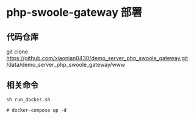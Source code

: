 # php-swoole-gateway 部署


## 代码仓库

git clone https://github.com/xiaonian0430/demo_server_php_swoole_gateway.git /data/demo_server_php_swoole_gateway/www

## 相关命令
```
sh run_docker.sh

# docker-compose up -d
```


